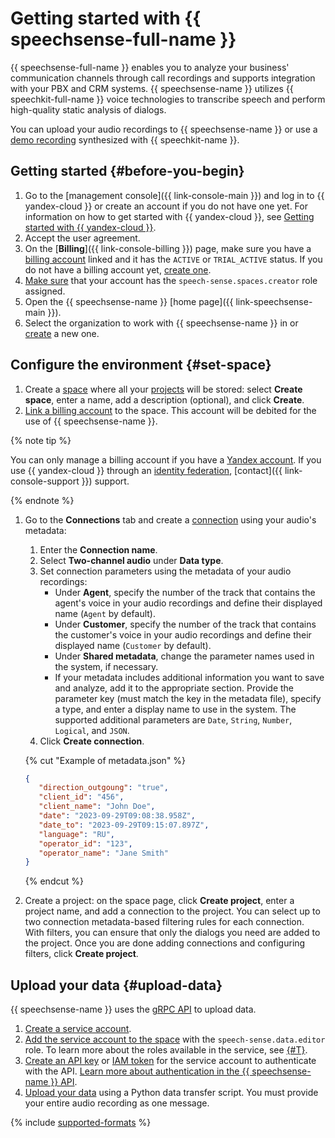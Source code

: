 # Getting started with {{ speechsense-full-name }}

{{ speechsense-full-name }} enables you to analyze your business' communication channels through call recordings and supports integration with your PBX and CRM systems. {{ speechsense-name }} utilizes {{ speechkit-full-name }} voice technologies to transcribe speech and perform high-quality static analysis of dialogs.

You can upload your audio recordings to {{ speechsense-name }} or use a [demo recording](https://storage.yandexcloud.net/doc-files/speechsense-demo-dialog.wav) synthesized with {{ speechkit-name }}.

## Getting started {#before-you-begin}

1. Go to the [management console]({{ link-console-main }}) and log in to {{ yandex-cloud }} or create an account if you do not have one yet. For information on how to get started with {{ yandex-cloud }}, see [Getting started with {{ yandex-cloud }}](../getting-started/).
1. Accept the user agreement.
1. On the [**Billing**]({{ link-console-billing }}) page, make sure you have a [billing account](../billing/concepts/billing-account.md) linked and it has the `ACTIVE` or `TRIAL_ACTIVE` status. If you do not have a billing account yet, [create one](../billing/quickstart/index.md#create_billing_account).
1. [Make sure](../iam/operations/roles/get-assigned-roles.md) that your account has the `speech-sense.spaces.creator` role assigned.
1. Open the {{ speechsense-name }} [home page]({{ link-speechsense-main }}).
1. Select the organization to work with {{ speechsense-name }} in or [create](../organization/operations/enable-org.md) a new one.

## Configure the environment {#set-space}

1. Create a [space](concepts/resources-hierarchy.md#space) where all your [projects](concepts/resources-hierarchy.md#project) will be stored: select **Create space**, enter a name, add a description (optional), and click **Create**.
1. [Link a billing account](operations/space/link-ba.md) to the space. This account will be debited for the use of {{ speechsense-name }}.

  {% note tip %}

  You can only manage a billing account if you have a [Yandex account](../iam/concepts/index.md#passport). If you use {{ yandex-cloud }} through an [identity federation](../organization/concepts/add-federation.md), [contact]({{ link-console-support }}) support.

  {% endnote %}

1. Go to the **Connections** tab and create a [connection](concepts/resources-hierarchy.md#connection) using your audio's metadata:

    1. Enter the **Connection name**.
    1. Select **Two-channel audio** under **Data type**.
    1. Set connection parameters using the metadata of your audio recordings:
        * Under **Agent**, specify the number of the track that contains the agent's voice in your audio recordings and define their displayed name (`Agent` by default).
        * Under **Customer**, specify the number of the track that contains the customer's voice in your audio recordings and define their displayed name (`Customer` by default).
        * Under **Shared metadata**, change the parameter names used in the system, if necessary.
        * If your metadata includes additional information you want to save and analyze, add it to the appropriate section. Provide the parameter key (must match the key in the metadata file), specify a type, and enter a display name to use in the system. The supported additional parameters are `Date`, `String`, `Number`, `Logical`, and `JSON`.
    1. Click **Create connection**.

    {% cut "Example of metadata.json" %}

    ```json
    {
       "direction_outgoung": "true",
       "client_id": "456",
       "client_name": "John Doe",
       "date": "2023-09-29T09:08:38.958Z",
       "date_to": "2023-09-29T09:15:07.897Z",
       "language": "RU",
       "operator_id": "123",
       "operator_name": "Jane Smith"
    }
    ```

    {% endcut %}

1. Create a project: on the space page, click **Create project**, enter a project name, and add a connection to the project. You can select up to two connection metadata-based filtering rules for each connection. With filters, you can ensure that only the dialogs you need are added to the project. Once you are done adding connections and configuring filters, click **Create project**.

## Upload your data {#upload-data}

{{ speechsense-name }} uses the [gRPC API](api-ref/grpc/index.md) to upload data.

1. [Create a service account](../iam/operations/sa/create.md).
1. [Add the service account to the space](operations/space/add-user-to-space.md) with the `speech-sense.data.editor` role. To learn more about the roles available in the service, see [{#T}](security/index.md).
1. [Create an API key](../iam/operations/api-key/create.md) or [IAM token](../iam/operations/iam-token/create-for-sa.md) for the service account to authenticate with the API. [Learn more about authentication in the {{ speechsense-name }} API](api-ref/authentication.md).
1. [Upload your data](operations/data/upload-data.md) using a Python data transfer script. You must provide your entire audio recording as one message.

{% include [supported-formats](../_includes/speechsense/formats.md) %}
